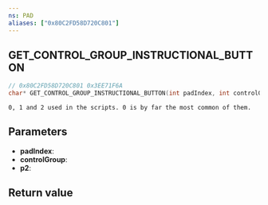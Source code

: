 ```yaml
---
ns: PAD
aliases: ["0x80C2FD58D720C801"]
---
```

## GET_CONTROL_GROUP_INSTRUCTIONAL_BUTTON

```c
// 0x80C2FD58D720C801 0x3EE71F6A
char* GET_CONTROL_GROUP_INSTRUCTIONAL_BUTTON(int padIndex, int controlGroup, BOOL p2);
```

```
0, 1 and 2 used in the scripts. 0 is by far the most common of them.  
```

## Parameters
* **padIndex**: 
* **controlGroup**: 
* **p2**: 

## Return value
